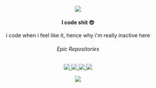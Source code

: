 <p align="center">
<a href="https://skillicons.dev">
<img src="https://skillicons.dev/icons?i=nodejs,ts,cpp,discord,figma,html,css,py,netlify,svelte"/>
</a>
<h4 align="center">I code shit 😎</h4>
<p align="center">
i code when i feel like it, hence why i'm really inactive here</p>
<h6 align="center">Epic Repositories</h6>
<p align="center">
<a href="https://github.com/hamhimdev/exhaustive">
<img src="https://readme-stats.jonas-bernard.dev/api/pin/?username=hamhimdev&repo=exhaustive"/>
</a>
<a href="https://github.com/Clickette/Glyphin">
<img src="https://readme-stats.jonas-bernard.dev/api/pin/?username=Clickette&repo=Glyphin"/>
</a>
<a href="https://github.com/anuraghazra/github-readme-stats">
<img src="https://readme-stats.jonas-bernard.dev/api/pin/?username=anuraghazra&repo=github-readme-stats"/>
</a>
<a href="https://github.com/hamhimstudio/textile">
<img src="https://readme-stats.jonas-bernard.dev/api/pin/?username=hamhimstudio&repo=textile"/>
</a>
</p>
<p align="center">
<img src="https://readme-stats.jonas-bernard.dev/api?username=hamhimstudio&show_icons=true&theme=radical"/>
</p>
